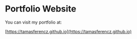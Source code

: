 # Portfolio Website

You can visit my portfolio at:

[https://tamasferencz.github.io](https://tamasferencz.github.io)

